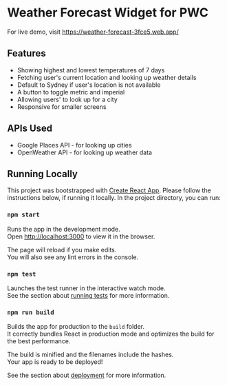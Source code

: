 # Weather Forecast Widget for PWC

For live demo, visit https://weather-forecast-3fce5.web.app/

## Features

* Showing highest and lowest temperatures of 7 days
* Fetching user's current location and looking up weather details
* Default to Sydney if user's location is not available
* A button to toggle metric and imperial
* Allowing users' to look up for a city
* Responsive for smaller screens

## APIs Used

* Google Places API - for looking up cities
* OpenWeather API - for looking up weather data

## Running Locally

This project was bootstrapped with [Create React App](https://github.com/facebook/create-react-app). Please follow the instructions below, if running it locally.
In the project directory, you can run:

### `npm start`

Runs the app in the development mode.<br />
Open [http://localhost:3000](http://localhost:3000) to view it in the browser.

The page will reload if you make edits.<br />
You will also see any lint errors in the console.

### `npm test`

Launches the test runner in the interactive watch mode.<br />
See the section about [running tests](https://facebook.github.io/create-react-app/docs/running-tests) for more information.

### `npm run build`

Builds the app for production to the `build` folder.<br />
It correctly bundles React in production mode and optimizes the build for the best performance.

The build is minified and the filenames include the hashes.<br />
Your app is ready to be deployed!

See the section about [deployment](https://facebook.github.io/create-react-app/docs/deployment) for more information.

